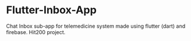 # Flutter-Inbox-App
Chat Inbox sub-app for telemedicine system made using flutter (dart) and firebase. Hit200 project.
